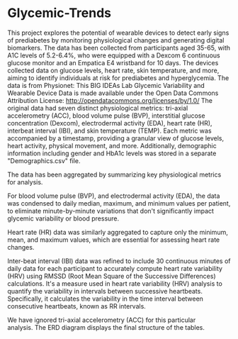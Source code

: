 # Glycemic-Trends
This project explores the potential of wearable devices to detect early signs of prediabetes by monitoring physiological changes and generating digital biomarkers. The data has been collected from participants aged 35-65, with A1C levels of 5.2-6.4%, who were equipped with a Dexcom 6 continuous glucose monitor and an Empatica E4 wristband for 10 days. The devices collected data on glucose levels, heart rate, skin temperature, and more, aiming to identify individuals at risk for prediabetes and hyperglycemia.
The data is from Physionet: 
This BIG IDEAs Lab Glycemic Variability and Wearable Device Data is made available under the Open Data Commons Attribution License: http://opendatacommons.org/licenses/by/1.0/
The original data had seven distinct physiological metrics: tri-axial accelerometry (ACC), blood volume pulse (BVP), interstitial glucose concentration (Dexcom), electrodermal activity (EDA), heart rate (HR), interbeat interval (IBI), and skin temperature (TEMP). Each metric was accompanied by a timestamp, providing a granular view of glucose levels, heart activity, physical movement, and more. Additionally, demographic information including gender and HbA1c levels was stored in a separate "Demographics.csv" file.

The data has been aggregated by summarizing key physiological metrics for analysis.

For blood volume pulse (BVP), and electrodermal activity (EDA), the data was condensed to daily median, maximum, and minimum values per patient, to eliminate minute-by-minute variations that don't significantly impact glycemic variability or blood pressure.

Heart rate (HR) data was similarly aggregated to capture only the minimum, mean, and maximum values, which are essential for assessing heart rate changes.

Inter-beat interval (IBI) data was refined to include 30 continuous minutes of daily data for each participant to accurately compute heart rate variability (HRV) using RMSSD (Root Mean Square of the Successive Differences) calculations. It's a measure used in heart rate variability (HRV) analysis to quantify the variability in intervals between successive heartbeats. Specifically, it calculates the variability in the time interval between consecutive heartbeats, known as RR intervals.

We have ignored tri-axial accelerometry (ACC) for this particular analysis. The ERD diagram displays the final structure of the tables.
